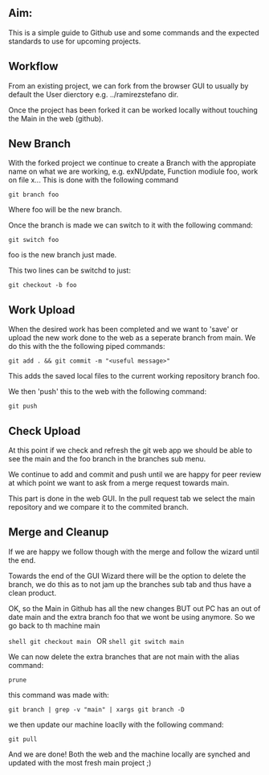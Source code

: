 ## Aim:
This is a simple guide to Github use and some commands and the expected standards to use for upcoming projects.

## Workflow
From an existing project, we can fork from the browser GUI to usually by default the User dierctory e.g. ../ramirezstefano dir.

Once the project has been forked it can be worked locally without touching the Main in the web (github).


## New Branch
With the forked project we continue to create a Branch with the appropiate name on what we are working, e.g. exNUpdate, Function modiule foo, work on file x...
This is done with the following command

```shell
git branch foo
```

Where foo will be the new branch.

Once the branch is made we can switch to it with the following command:

```shell
git switch foo
```

foo is the new branch just made.

This two lines can be switchd to just:

```shell
git checkout -b foo
```

## Work Upload

When the desired work has been completed and we want to 'save' or upload the new work done to the web as a seperate branch from main.
We do this with the the following piped commands:

```shell
git add . && git commit -m "<useful message>"
```

This adds the saved local files to the current working repository branch foo.

We then 'push' this to the web with the following command:

```shell
git push
```

## Check Upload  

At this point if we check and refresh the git web app we should be able to see the main and the foo branch in the branches sub menu.

We continue to add and commit and push until we are happy for peer review at which point we want to ask from a merge request towards main. 

This part is done in the web GUI. In the pull request tab we select the main repository and we compare it to the commited branch.
  
## Merge and Cleanup

If we are happy we follow though with the merge and follow the wizard until the end.

Towards the end of the GUI Wizard there will be the option to delete the branch, we do this as to not jam up the branches sub tab and thus have a clean product.

OK, so the Main in Github has all the new changes BUT out PC has an out of date main and the extra branch foo that we wont be using anymore. So we go back to th machine main

```shell git checkout main ``` OR ```shell git switch main```

We can now delete the extra branches that are not main with the alias command:

```shell
prune
```

this command was made with:

```shell
git branch | grep -v "main" | xargs git branch -D
``` 

we then update our machine loaclly with the following command:

```shell
git pull
```
  
And we are done! Both the web and the machine locally are synched and updated with the most fresh main project ;)

